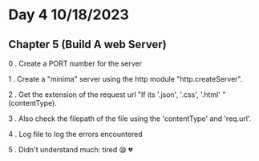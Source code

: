 # Day 4 10/18/2023

## Chapter 5 (Build A web Server)

0 . Create a PORT number for the server

1 . Create a "minima" server using the http module "http.createServer".

2 . Get the extension of the request url "If its '.json', '.css', '.html' " (contentType).

3 . Also check the filepath of the file using the 'contentType' and 'req.url'.

4 . Log file to log the errors encountered

5 . Didn't understand much: tired :sleepy: :broken_heart: